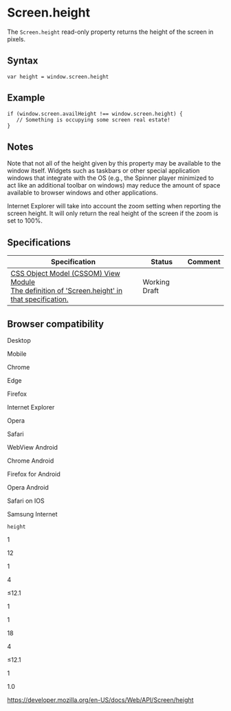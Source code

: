 Screen.height
=============

The `Screen.height` read-only property returns the height of the screen in pixels.

Syntax
------

    var height = window.screen.height

Example
-------

    if (window.screen.availHeight !== window.screen.height) {
       // Something is occupying some screen real estate!
    }

Notes
-----

Note that not all of the height given by this property may be available to the window itself. Widgets such as taskbars or other special application windows that integrate with the OS (e.g., the Spinner player minimized to act like an additional toolbar on windows) may reduce the amount of space available to browser windows and other applications.

Internet Explorer will take into account the zoom setting when reporting the screen height. It will only return the real height of the screen if the zoom is set to 100%.

Specifications
--------------

<table><thead><tr class="header"><th>Specification</th><th>Status</th><th>Comment</th></tr></thead><tbody><tr class="odd"><td><a href="https://drafts.csswg.org/cssom-view/#dom-screen-height">CSS Object Model (CSSOM) View Module<br />
<span class="small">The definition of 'Screen.height' in that specification.</span></a></td><td><span class="spec-wd">Working Draft</span></td><td></td></tr></tbody></table>

Browser compatibility
---------------------

Desktop

Mobile

Chrome

Edge

Firefox

Internet Explorer

Opera

Safari

WebView Android

Chrome Android

Firefox for Android

Opera Android

Safari on IOS

Samsung Internet

`height`

1

12

1

4

≤12.1

1

1

18

4

≤12.1

1

1.0

<a href="https://developer.mozilla.org/en-US/docs/Web/API/Screen/height" class="_attribution-link">https://developer.mozilla.org/en-US/docs/Web/API/Screen/height</a>
